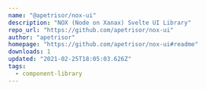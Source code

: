 ```yaml
---
name: "@apetrisor/nox-ui"
description: "NOX (Node on Xanax) Svelte UI Library"
repo_url: "https://github.com/apetrisor/nox-ui"
author: "apetrisor"
homepage: "https://github.com/apetrisor/nox-ui#readme"
downloads: 1
updated: "2021-02-25T18:05:03.626Z"
tags: 
  - component-library
---
```

